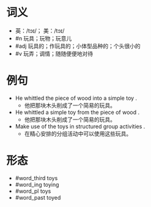 # 词义
- 英：/tɔɪ/； 美：/tɔɪ/
- #n 玩具；玩物；玩意儿
- #adj 玩具的；作玩具的；小体型品种的；个头很小的
- #v 玩弄；调情；随随便便地对待
# 例句
- He whittled the piece of wood into a simple toy .
	- 他把那块木头削成了一个简易的玩具。
- He whittled a simple toy from the piece of wood .
	- 他把那块木头削成了一个简易的玩具。
- Make use of the toys in structured group activities .
	- 在精心安排的分组活动中可以使用这些玩具。
# 形态
- #word_third toys
- #word_ing toying
- #word_pl toys
- #word_past toyed
